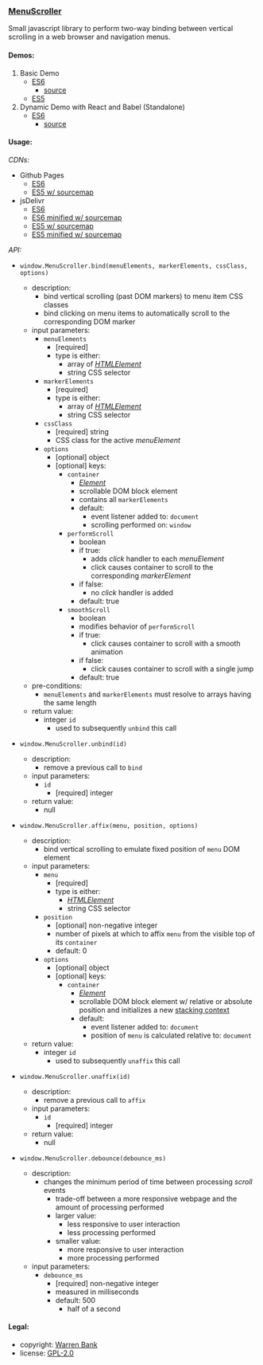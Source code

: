 ### [MenuScroller](https://github.com/warren-bank/js-browser-menu-scroller)

Small javascript library to perform two-way binding between vertical scrolling in a web browser and navigation menus.

#### Demos:

1. Basic Demo
   * [ES6](http://warren-bank.github.io/js-browser-menu-scroller/demos/1-basic/index.html)
     * [source](https://github.com/warren-bank/js-browser-menu-scroller/blob/gh-pages/demos/1-basic/index.html)
   * [ES5](http://warren-bank.github.io/js-browser-menu-scroller/demos/1-basic/index.es5.html)
2. Dynamic Demo with React and Babel (Standalone)
   * [ES6](http://warren-bank.github.io/js-browser-menu-scroller/demos/2-dynamic/index.html)
     * [source](https://github.com/warren-bank/js-browser-menu-scroller/blob/gh-pages/demos/2-dynamic/index.html)

#### Usage:

_CDNs:_

* Github Pages
  * [ES6](http://warren-bank.github.io/js-browser-menu-scroller/MenuScroller.js)
  * [ES5 w/ sourcemap](http://warren-bank.github.io/js-browser-menu-scroller/MenuScroller.es5.js)
* jsDelivr
  * [ES6](https://cdn.jsdelivr.net/gh/warren-bank/js-browser-menu-scroller/MenuScroller.js)
  * [ES6 minified w/ sourcemap](https://cdn.jsdelivr.net/gh/warren-bank/js-browser-menu-scroller/MenuScroller.min.js)
  * [ES5 w/ sourcemap](https://cdn.jsdelivr.net/gh/warren-bank/js-browser-menu-scroller/MenuScroller.es5.js)
  * [ES5 minified w/ sourcemap](https://cdn.jsdelivr.net/gh/warren-bank/js-browser-menu-scroller/MenuScroller.es5.min.js)

_API:_

* `window.MenuScroller.bind(menuElements, markerElements, cssClass, options)`
  * description:
    * bind vertical scrolling (past DOM markers) to menu item CSS classes
    * bind clicking on menu items to automatically scroll to the corresponding DOM marker
  * input parameters:
    * `menuElements`
      * [required]
      * type is either:
        * array of [_HTMLElement_](https://developer.mozilla.org/en-US/docs/Web/API/HTMLElement)
        * string CSS selector
    * `markerElements`
      * [required]
      * type is either:
        * array of [_HTMLElement_](https://developer.mozilla.org/en-US/docs/Web/API/HTMLElement)
        * string CSS selector
    * `cssClass`
      * [required] string
      * CSS class for the active _menuElement_
    * `options`
      * [optional] object
      * [optional] keys:
        * `container`
          * [_Element_](https://developer.mozilla.org/en-US/docs/Web/API/Element)
          * scrollable DOM block element
          * contains all `markerElements`
          * default:
            * event listener added to: `document`
            * scrolling performed on: `window`
        * `performScroll`
          * boolean
          * if true:
            * adds _click_ handler to each _menuElement_
            * click causes container to scroll to the corresponding _markerElement_
          * if false:
            * no _click_ handler is added
          * default: true
        * `smoothScroll`
          * boolean
          * modifies behavior of `performScroll`
          * if true:
            * click causes container to scroll with a smooth animation
          * if false:
            * click causes container to scroll with a single jump
          * default: true
  * pre-conditions:
    * `menuElements` and `markerElements` must resolve to arrays having the same length
  * return value:
    * integer `id`
      * used to subsequently `unbind` this call

* `window.MenuScroller.unbind(id)`
  * description:
    * remove a previous call to `bind`
  * input parameters:
    * `id`
      * [required] integer
  * return value:
    * null

* `window.MenuScroller.affix(menu, position, options)`
  * description:
    * bind vertical scrolling to emulate fixed position of `menu` DOM element
  * input parameters:
    * `menu`
      * [required]
      * type is either:
        * [_HTMLElement_](https://developer.mozilla.org/en-US/docs/Web/API/HTMLElement)
        * string CSS selector
    * `position`
      * [optional] non-negative integer
      * number of pixels at which to affix `menu` from the visible top of its `container`
      * default: 0
    * `options`
      * [optional] object
      * [optional] keys:
        * `container`
          * [_Element_](https://developer.mozilla.org/en-US/docs/Web/API/Element)
          * scrollable DOM block element w/ relative or absolute position and initializes a new [stacking context](https://developer.mozilla.org/en-US/docs/Web/CSS/CSS_Positioning/Understanding_z_index/The_stacking_context)
          * default:
            * event listener added to: `document`
            * position of `menu` is calculated relative to: `document`
  * return value:
    * integer `id`
      * used to subsequently `unaffix` this call

* `window.MenuScroller.unaffix(id)`
  * description:
    * remove a previous call to `affix`
  * input parameters:
    * `id`
      * [required] integer
  * return value:
    * null

* `window.MenuScroller.debounce(debounce_ms)`
  * description:
    * changes the minimum period of time between processing _scroll_ events
      * trade-off between a more responsive webpage and the amount of processing performed
      * larger value:
        * less responsive to user interaction
        * less processing performed
      * smaller value:
        * more responsive to user interaction
        * more processing performed
  * input parameters:
    * `debounce_ms`
      * [required] non-negative integer
      * measured in milliseconds
      * default: 500
        * half of a second

#### Legal:

* copyright: [Warren Bank](https://github.com/warren-bank)
* license: [GPL-2.0](https://www.gnu.org/licenses/old-licenses/gpl-2.0.txt)
